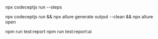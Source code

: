
npx codeceptjs run --steps

npx codeceptjs run && npx allure generate output --clean && npx allure open

npm run test:report
npm run test:report:ai